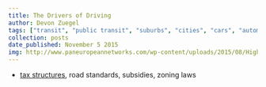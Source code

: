 ```yaml
---
title: The Drivers of Driving
author: Devon Zuegel
tags: ["transit", "public transit", "suburbs", "cities", "cars", "automobiles"]
collection: posts
date_published: November 5 2015
img: http://www.paneuropeannetworks.com/wp-content/uploads/2015/08/Highway-c-Brigitte-Werner-424x228.jpg
---
```


- [tax structures](http://www.motherjones.com/environment/2014/02/9-reasons-united-states-car-dependent-europe), road standards, subsidies, zoning laws